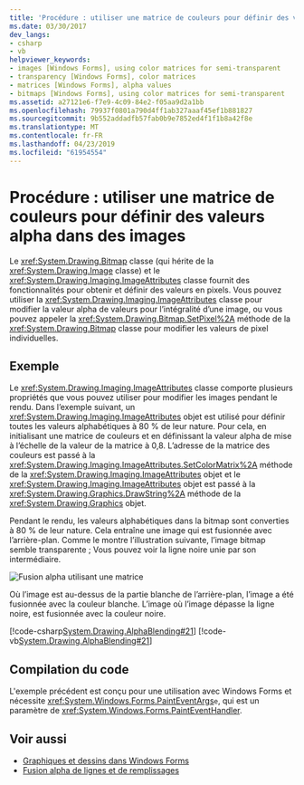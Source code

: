 ```yaml
---
title: 'Procédure : utiliser une matrice de couleurs pour définir des valeurs alpha dans des images'
ms.date: 03/30/2017
dev_langs:
- csharp
- vb
helpviewer_keywords:
- images [Windows Forms], using color matrices for semi-transparent
- transparency [Windows Forms], color matrices
- matrices [Windows Forms], alpha values
- bitmaps [Windows Forms], using color matrices for semi-transparent
ms.assetid: a27121e6-f7e9-4c09-84e2-f05aa9d2a1bb
ms.openlocfilehash: 79937f0801a790d4ff1ab327aaaf45ef1b881827
ms.sourcegitcommit: 9b552addadfb57fab0b9e7852ed4f1f1b8a42f8e
ms.translationtype: MT
ms.contentlocale: fr-FR
ms.lasthandoff: 04/23/2019
ms.locfileid: "61954554"
---
```

# <a name="how-to-use-a-color-matrix-to-set-alpha-values-in-images"></a>Procédure : utiliser une matrice de couleurs pour définir des valeurs alpha dans des images
Le <xref:System.Drawing.Bitmap> classe (qui hérite de la <xref:System.Drawing.Image> classe) et le <xref:System.Drawing.Imaging.ImageAttributes> classe fournit des fonctionnalités pour obtenir et définir des valeurs en pixels. Vous pouvez utiliser la <xref:System.Drawing.Imaging.ImageAttributes> classe pour modifier la valeur alpha de valeurs pour l’intégralité d’une image, ou vous pouvez appeler la <xref:System.Drawing.Bitmap.SetPixel%2A> méthode de la <xref:System.Drawing.Bitmap> classe pour modifier les valeurs de pixel individuelles.  
  
## <a name="example"></a>Exemple  
 Le <xref:System.Drawing.Imaging.ImageAttributes> classe comporte plusieurs propriétés que vous pouvez utiliser pour modifier les images pendant le rendu. Dans l’exemple suivant, un <xref:System.Drawing.Imaging.ImageAttributes> objet est utilisé pour définir toutes les valeurs alphabétiques à 80 % de leur nature. Pour cela, en initialisant une matrice de couleurs et en définissant la valeur alpha de mise à l’échelle de la valeur de la matrice à 0,8. L’adresse de la matrice des couleurs est passé à la <xref:System.Drawing.Imaging.ImageAttributes.SetColorMatrix%2A> méthode de la <xref:System.Drawing.Imaging.ImageAttributes> objet et le <xref:System.Drawing.Imaging.ImageAttributes> objet est passé à la <xref:System.Drawing.Graphics.DrawString%2A> méthode de la <xref:System.Drawing.Graphics> objet.  
  
 Pendant le rendu, les valeurs alphabétiques dans la bitmap sont converties à 80 % de leur nature. Cela entraîne une image qui est fusionnée avec l’arrière-plan. Comme le montre l’illustration suivante, l’image bitmap semble transparente ; Vous pouvez voir la ligne noire unie par son intermédiaire.  
  
 ![Fusion alpha utilisant une matrice](./media/image2.png "image2")  
  
 Où l’image est au-dessus de la partie blanche de l’arrière-plan, l’image a été fusionnée avec la couleur blanche. L’image où l’image dépasse la ligne noire, est fusionnée avec la couleur noire.  
  
 [!code-csharp[System.Drawing.AlphaBlending#21](~/samples/snippets/csharp/VS_Snippets_Winforms/System.Drawing.AlphaBlending/CS/Class1.cs#21)]
 [!code-vb[System.Drawing.AlphaBlending#21](~/samples/snippets/visualbasic/VS_Snippets_Winforms/System.Drawing.AlphaBlending/VB/Class1.vb#21)]  
  
## <a name="compiling-the-code"></a>Compilation du code  
 L'exemple précédent est conçu pour une utilisation avec Windows Forms et nécessite <xref:System.Windows.Forms.PaintEventArgs>`e`, qui est un paramètre de <xref:System.Windows.Forms.PaintEventHandler>.  
  
## <a name="see-also"></a>Voir aussi

- [Graphiques et dessins dans Windows Forms](graphics-and-drawing-in-windows-forms.md)
- [Fusion alpha de lignes et de remplissages](alpha-blending-lines-and-fills.md)
